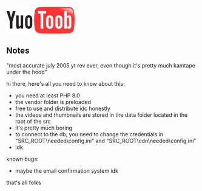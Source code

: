 <p align="left">
    <picture>
        <img src="https://github.com/ToniCroatian/YuoToob/blob/main/img/logo.gif" alt="YuoToob">
    </picture>
</p>

## Notes

"most accurate july 2005 yt rev ever, even though it's pretty much kamtape under the hood"

hi there, here's all you need to know about this:
- you need at least PHP 8.0
- the vendor folder is preloaded
- free to use and distribute idc honestly
- the videos and thumbnails are stored in the data folder located in the root of the src
- it's pretty much boring
- to connect to the db, you need to change the credentials in "SRC_ROOT\needed\config.ini" and "SRC_ROOT\cdn\needed\config.ini"
- idk

known bugs:
- maybe the email confirmation system idk

that's all folks
